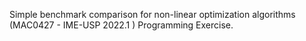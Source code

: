 Simple benchmark comparison for non-linear optimization algorithms (MAC0427 - IME-USP 2022.1 ) Programming Exercise.
